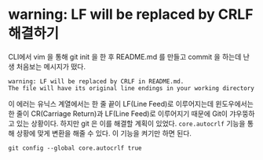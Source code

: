 # warning: LF will be replaced by CRLF 해결하기

CLI에서 vim 을 통해 git init 을 한 후 README.md 를 만들고 commit 을 하는데 난생 처음보는 메시지가 떴다.

```
warning: LF will be replaced by CRLF in README.md.
The file will have its original line endings in your working directory
```

이 에러는 유닉스 계열에서는 한 줄 끝이 LF(Line Feed)로 이루어지는데 윈도우에서는 한 줄이 CR(Carriage Return)과 LF(Line Feed)로 이루어지기 때문에 Git이 갸우뚱하고 있는 상황이다. 하지만 git 은 이를 해결할 계획이 있었다. `core.autocrlf` 기능을 통해 상황에 맞게 변환을 해줄 수 있다. 이 기능을 켜기만 하면 된다.

```
git config --global core.autocrlf true
```

